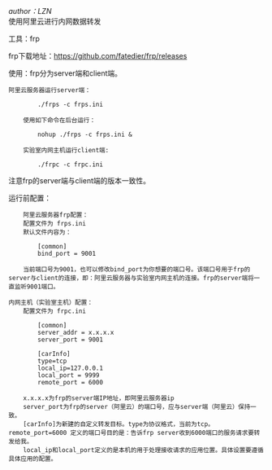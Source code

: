 *author：LZN*  
使用阿里云进行内网数据转发

工具：frp

frp下载地址：https://github.com/fatedier/frp/releases

使用：frp分为server端和client端。

    阿里云服务器运行server端：

            ./frps -c frps.ini
      
        使用如下命令在后台运行：
        
            nohup ./frps -c frps.ini &

        实验室内网主机运行client端:
            
            ./frpc -c frpc.ini

注意frp的server端与client端的版本一致性。
        
运行前配置：

        阿里云服务器frp配置：
        配置文件为 frps.ini
        默认文件内容为：

            [common]
            bind_port = 9001
        
        当前端口号为9001，也可以修改bind_port为你想要的端口号。该端口号用于frp的server与client的连接，即：阿里云服务器与实验室内网主机的连接。frp的server端将一直监听9001端口。

    内网主机（实验室主机）配置：
        配置文件为 frpc.ini

            [common]
            server_addr = x.x.x.x
            server_port = 9001

            [carInfo]
            type=tcp
            local_ip=127.0.0.1
            local_port = 9999
            remote_port = 6000
            
        x.x.x.x为frp的server端IP地址，即阿里云服务器ip
        server_port为frp的server（阿里云）的端口号，应与server端（阿里云）保持一致。
        [carInfo]为新建的自定义转发目标。type为协议格式，当前为tcp。remote_port=6000 定义的端口号目的是：告诉frp server收到6000端口的服务请求要转发给我。
        local_ip和local_port定义的是本机的用于处理接收请求的应用位置。具体设置要遵循具体应用的配置。
    
